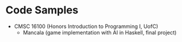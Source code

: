 # Code Samples

- CMSC 16100 (Honors Introduction to Programming I, UofC)
  - Mancala (game implementation with AI in Haskell, final project)
